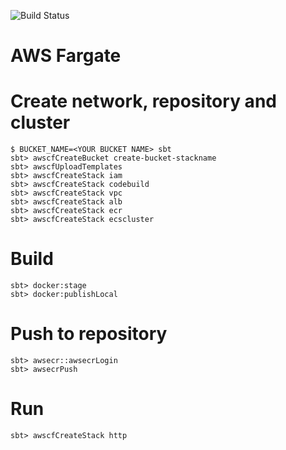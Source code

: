 ![Build Status](https://codebuild.ap-northeast-1.amazonaws.com/badges?uuid=eyJlbmNyeXB0ZWREYXRhIjoiT3VMZHM5VXg2YmtFYmdHb1krQm5WRnBzdGxVek1XSld2UUhEbTZlbjBHOVdmeVA1aDhpVlM5MGRZMzZLd2FNTW5ZdytuUHlOZHdWWFhMR3NNV2hsTzBBPSIsIml2UGFyYW1ldGVyU3BlYyI6Ikx5eHY0bE9iWHZwd2lxZEQiLCJtYXRlcmlhbFNldFNlcmlhbCI6MX0%3D&branch=master)

AWS Fargate
===========

# Create network, repository and cluster

```
$ BUCKET_NAME=<YOUR BUCKET NAME> sbt
sbt> awscfCreateBucket create-bucket-stackname
sbt> awscfUploadTemplates
sbt> awscfCreateStack iam
sbt> awscfCreateStack codebuild
sbt> awscfCreateStack vpc
sbt> awscfCreateStack alb 
sbt> awscfCreateStack ecr
sbt> awscfCreateStack ecscluster
```

# Build

```
sbt> docker:stage
sbt> docker:publishLocal
```

# Push to repository

```
sbt> awsecr::awsecrLogin
sbt> awsecrPush
```

# Run

```
sbt> awscfCreateStack http
```